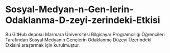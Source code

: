 # Sosyal-Medyan-n-Gen-lerin-Odaklanma-D-zeyi-zerindeki-Etkisi
Bu GitHub deposu Marmara Üniversitesi Bilgisayar Programcılığı Öğrencileri Tarafından Sosyal Medyanın Gençlerin Odaklanma Düzeyi Üzerindeki Etkisini araştırmak için kurulmuştur.
